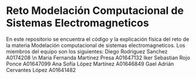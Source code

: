 # Reto Modelación Computacional de Sistemas Electromagneticos
En este repositorio se encuentra el código y la explicación física del reto de la materia Modelación computacional de sistemas electromagneticos.
Los miembros del equipo son los siguientes:
Diego Rodriguez Sanchez A0174208 \n
Maria Fernanda Martinez Presa A01647132
Iker Sebastian Rojo Ponce A01647099
Ana Sofía López Martínez A01646849
Gael Adrián Cervantes López A01641482
